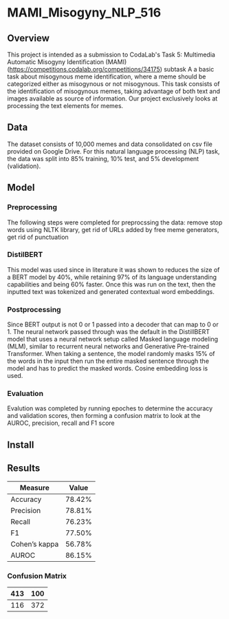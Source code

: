 # MAMI_Misogyny_NLP_516
## Overview
This project is intended as a submission to CodaLab's Task 5: Multimedia Automatic Misogyny Identification (MAMI) (https://competitions.codalab.org/competitions/34175) subtask A a basic task about misogynous meme identification, where a meme should be categorized either as misogynous or not misogynous. This task consists of the identification of misogynous memes, taking advantage of both text and images available as source of information. Our project exclusively looks at processing the text elements for memes. 

## Data
The dataset consists of 10,000 memes and data consolidated on csv file provided on Google Drive. For this natural language processing (NLP) task, the data was split into 85% training, 10% test, and 5% development (validation). 

## Model
### Preprocessing
The following steps were completed for preprocssing the data: remove stop words using NLTK library, get rid of URLs added by free meme generators, get rid of punctuation
### DistilBERT 
This model was used since in literature it was shown to reduces the size of a BERT model by 40%, while retaining 97% of its language understanding capabilities and being 60% faster. Once this was run on the text, then the inputted text was tokenized and generated contextual word embeddings.
### Postprocessing
Since BERT output is not 0 or 1 passed into a decoder that can map to 0 or 1. The neural network passed through was the default in the DistillBERT model that uses a neural network setup called Masked language modeling (MLM), similar to recurrent neural networks and Generative Pre-trained Transformer. When taking a sentence, the model randomly masks 15% of the words in the input then run the entire masked sentence through the model and has to predict the masked words. Cosine embedding loss is used.
### Evaluation
Evalution was completed by running epoches to determine the accuracy and validation scores, then forming a confusion matrix to look at the AUROC, precision, recall and F1 score

## Install

## Results
| Measure | Value |
| ----------- | ----------- |
| Accuracy | 78.42% |
| Precision | 78.81% |
| Recall | 76.23% |
| F1 | 77.50% |
| Cohen’s kappa | 56.78% |
| AUROC | 86.15% |

### Confusion Matrix
| 413 | 100 |
| ----------- | ----------- |
| 116 | 372 |
